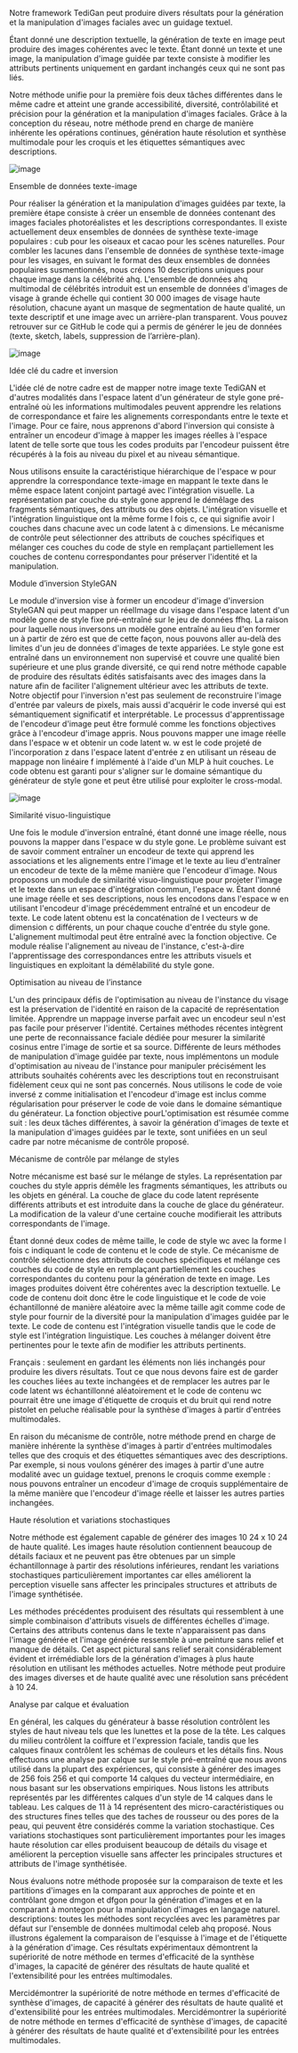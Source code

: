 Notre framework TediGan peut produire divers résultats pour la génération et la manipulation d'images faciales avec un guidage textuel.

Étant donné une description textuelle, la génération de texte en image peut produire des images cohérentes avec le texte. Étant donné un texte et une image, la manipulation d'image guidée par texte consiste à modifier les attributs pertinents uniquement en gardant inchangés ceux qui ne sont pas liés.

Notre méthode unifie pour la première fois deux tâches différentes dans le même cadre et atteint une grande accessibilité, diversité, contrôlabilité et précision pour la génération et la manipulation d'images faciales. Grâce à la conception du réseau, notre méthode prend en charge de manière inhérente les opérations continues, génération haute résolution et synthèse multimodale pour les croquis et les étiquettes sémantiques avec descriptions.

![image](https://github.com/user-attachments/assets/9c91759d-8701-4c13-a463-ecb15688cd7a)


Ensemble de données texte-image

Pour réaliser la génération et la manipulation d'images guidées par texte, la première étape consiste à créer un ensemble de données contenant des images faciales photoréalistes et les descriptions correspondantes. Il existe actuellement deux ensembles de données de synthèse texte-image populaires : cub pour les oiseaux et cacao pour les scènes naturelles. Pour combler les lacunes dans l'ensemble de données de synthèse texte-image pour les visages, en suivant le format des deux ensembles de données populaires susmentionnés, nous créons 10 descriptions uniques pour chaque image dans la célébrité ahq. L'ensemble de données ahq multimodal de célébrités introduit est un ensemble de données d'images de visage à grande échelle qui contient 30 000 images de visage haute résolution, chacune ayant un masque de segmentation de haute qualité, un texte descriptif et une image avec un arrière-plan transparent.
Vous pouvez retrouver sur ce GitHub le code qui a permis de générer le jeu de données (texte, sketch, labels, suppression de l’arrière-plan).

![image](https://github.com/user-attachments/assets/2c34e8d4-d7ee-462f-af4f-2a7da948e09d)


Idée clé du cadre et inversion

L'idée clé de notre cadre est de mapper notre image texte TediGAN et d'autres modalités dans l'espace latent d'un générateur de style gone pré-entraîné où les informations multimodales peuvent apprendre les relations de correspondance et faire les alignements correspondants entre le texte et l'image. Pour ce faire, nous apprenons d'abord l'inversion qui consiste à entraîner un encodeur d'image à mapper les images réelles à l'espace latent de telle sorte que tous les codes produits par l'encodeur puissent être récupérés à la fois au niveau du pixel et au niveau sémantique.

Nous utilisons ensuite la caractéristique hiérarchique de l'espace w pour apprendre la correspondance texte-image en mappant le texte dans le même espace latent conjoint partagé avec l'intégration visuelle. La représentation par couche du style gone apprend le démêlage des fragments sémantiques, des attributs ou des objets. L'intégration visuelle et l'intégration linguistique ont la même forme l fois c, ce qui signifie avoir l couches dans chacune avec un code latent à c dimensions. Le mécanisme de contrôle peut sélectionner des attributs de couches spécifiques et mélanger ces couches du code de style en remplaçant partiellement les couches de contenu correspondantes pour préserver l'identité et la manipulation.

Module d’inversion StyleGAN

Le module d'inversion vise à former un encodeur d'image d'inversion StyleGAN qui peut mapper un réelImage du visage dans l'espace latent d'un modèle gone de style fixe pré-entraîné sur le jeu de données ffhq. La raison pour laquelle nous inversons un modèle gone entraîné au lieu d'en former un à partir de zéro est que de cette façon, nous pouvons aller au-delà des limites d'un jeu de données d'images de texte appariées. Le style gone est entraîné dans un environnement non supervisé et couvre une qualité bien supérieure et une plus grande diversité, ce qui rend notre méthode capable de produire des résultats édités satisfaisants avec des images dans la nature afin de faciliter l'alignement ultérieur avec les attributs de texte.
Notre objectif pour l'inversion n'est pas seulement de reconstruire l'image d'entrée par valeurs de pixels, mais aussi d'acquérir le code inversé qui est sémantiquement significatif et interprétable. Le processus d'apprentissage de l'encodeur d'image peut être formulé comme les fonctions objectives grâce à l'encodeur d'image appris. Nous pouvons mapper une image réelle dans l'espace w et obtenir un code latent w. w est le code projeté de l'incorporation z dans l'espace latent d'entrée z en utilisant un réseau de mappage non linéaire f implémenté à l'aide d'un MLP à huit couches. Le code obtenu est garanti pour s'aligner sur le domaine sémantique du générateur de style gone et peut être utilisé pour exploiter le cross-modal.

![image](https://github.com/user-attachments/assets/8bc93471-31f6-4530-96d1-3eb68894ddcd)


Similarité visuo-linguistique

Une fois le module d'inversion entraîné, étant donné une image réelle, nous pouvons la mapper dans l'espace w du style gone. Le problème suivant est de savoir comment entraîner un encodeur de texte qui apprend les associations et les alignements entre l'image et le texte au lieu d'entraîner un encodeur de texte de la même manière que l'encodeur d'image. Nous proposons un module de similarité visuo-linguistique pour projeter l'image et le texte dans un espace d'intégration commun, l'espace w. Étant donné une image réelle et ses descriptions, nous les encodons dans l'espace w en utilisant l'encodeur d'image précédemment entraîné et un encodeur de texte. Le code latent obtenu est la concaténation de l vecteurs w de dimension c différents, un pour chaque couche d'entrée du style gone. L'alignement multimodal peut être entraîné avec la fonction objective. Ce module réalise l'alignement au niveau de l'instance, c'est-à-dire l'apprentissage des correspondances entre les attributs visuels et linguistiques en exploitant la démêlabilité du style gone.

Optimisation au niveau de l’instance

L'un des principaux défis de l'optimisation au niveau de l'instance du visage est la préservation de l'identité en raison de la capacité de représentation limitée. Apprendre un mappage inverse parfait avec un encodeur seul n'est pas facile pour préserver l'identité. Certaines méthodes récentes intègrent une perte de reconnaissance faciale dédiée pour mesurer la similarité cosinus entre l'image de sortie et sa source. Différente de leurs méthodes de manipulation d'image guidée par texte, nous implémentons un module d'optimisation au niveau de l'instance pour manipuler précisément les attributs souhaités cohérents avec les descriptions tout en reconstruisant fidèlement ceux qui ne sont pas concernés. Nous utilisons le code de voie inversé z comme initialisation et l'encodeur d'image est inclus comme régularisation pour préserver le code de voie dans le domaine sémantique du générateur. La fonction objective pourL'optimisation est résumée comme suit : les deux tâches différentes, à savoir la génération d'images de texte et la manipulation d'images guidées par le texte, sont unifiées en un seul cadre par notre mécanisme de contrôle proposé.

Mécanisme de contrôle par mélange de styles

Notre mécanisme est basé sur le mélange de styles. La représentation par couches du style appris démêle les fragments sémantiques, les attributs ou les objets en général. La couche de glace du code latent représente différents attributs et est introduite dans la couche de glace du générateur. La modification de la valeur d'une certaine couche modifierait les attributs correspondants de l'image.

Étant donné deux codes de même taille, le code de style wc avec la forme l fois c indiquant le code de contenu et le code de style. Ce mécanisme de contrôle sélectionne des attributs de couches spécifiques et mélange ces couches du code de style en remplaçant partiellement les couches correspondantes du contenu pour la génération de texte en image. Les images produites doivent être cohérentes avec la description textuelle.
Le code de contenu doit donc être le code linguistique et le code de voie échantillonné de manière aléatoire avec la même taille agit comme code de style pour fournir de la diversité pour la manipulation d'images guidée par le texte. Le code de contenu est l'intégration visuelle tandis que le code de style est l'intégration linguistique. Les couches à mélanger doivent être pertinentes pour le texte afin de modifier les attributs pertinents.

Français : seulement en gardant les éléments non liés inchangés pour produire les divers résultats. Tout ce que nous devons faire est de garder les couches liées au texte inchangées et de remplacer les autres par le code latent ws échantillonné aléatoirement et le code de contenu wc pourrait être une image d'étiquette de croquis et du bruit qui rend notre pistolet en peluche réalisable pour la synthèse d'images à partir d'entrées multimodales.

En raison du mécanisme de contrôle, notre méthode prend en charge de manière inhérente la synthèse d'images à partir d'entrées multimodales telles que des croquis et des étiquettes sémantiques avec des descriptions. Par exemple, si nous voulons générer des images à partir d'une autre modalité avec un guidage textuel, prenons le croquis comme exemple : nous pouvons entraîner un encodeur d'image de croquis supplémentaire de la même manière que l'encodeur d'image réelle et laisser les autres parties inchangées.

Haute résolution et variations stochastiques

Notre méthode est également capable de générer des images 10 24 x 10 24 de haute qualité. Les images haute résolution contiennent beaucoup de détails faciaux et ne peuvent pas être obtenues par un simple échantillonnage à partir des résolutions inférieures, rendant les variations stochastiques particulièrement importantes car elles améliorent la perception visuelle sans affecter les principales structures et attributs de l'image synthétisée.

Les méthodes précédentes produisent des résultats qui ressemblent à une simple combinaison d'attributs visuels de différentes échelles d'image. Certains des attributs contenus dans le texte n'apparaissent pas dans l'image générée et l'image générée ressemble à une peinture sans relief et manque de détails. Cet aspect pictural sans relief serait considérablement évident et irrémédiable lors de la génération d'images à plus haute résolution en utilisant les méthodes actuelles. Notre méthode peut produire des images diverses et de haute qualité avec une résolution sans précédent à 10 24.

Analyse par calque et évaluation

En général, les calques du générateur à basse résolution contrôlent les styles de haut niveau tels que les lunettes et la pose de la tête. Les calques du milieu contrôlent la coiffure et l'expression faciale, tandis que les calques finaux contrôlent les schémas de couleurs et les détails fins. Nous effectuons une analyse par calque sur le style pré-entraîné que nous avons utilisé dans la plupart des expériences, qui consiste à générer des images de 256 fois 256 et qui comporte 14 calques du vecteur intermédiaire, en nous basant sur les observations empiriques. Nous listons les attributs représentés par les différentes calques d'un style de 14 calques dans le tableau. Les calques de 11 à 14 représentent des micro-caractéristiques ou des structures fines telles que des taches de rousseur ou des pores de la peau, qui peuvent être considérés comme la variation stochastique. Ces variations stochastiques sont particulièrement importantes pour les images haute résolution car elles produisent beaucoup de détails du visage et améliorent la perception visuelle sans affecter les principales structures et attributs de l'image synthétisée.

Nous évaluons notre méthode proposée sur la comparaison de texte et les partitions d'images en la comparant aux approches de pointe et en contrôlant gone dmgon et dfgon pour la génération d'images et en la comparant à montegon pour la manipulation d'images en langage naturel. descriptions: toutes les méthodes sont recyclées avec les paramètres par défaut sur l'ensemble de données multimodal celeb ahq proposé.
Nous illustrons également la comparaison de l'esquisse à l'image et de l'étiquette à la génération d'image. Ces résultats expérimentaux démontrent la supériorité de notre méthode en termes d'efficacité de la synthèse d'images, la capacité de générer des résultats de haute qualité et l'extensibilité pour les entrées multimodales.

Mercidémontrer la supériorité de notre méthode en termes d'efficacité de synthèse d'images, de capacité à générer des résultats de haute qualité et d'extensibilité pour les entrées multimodales. Mercidémontrer la supériorité de notre méthode en termes d'efficacité de synthèse d'images, de capacité à générer des résultats de haute qualité et d'extensibilité pour les entrées multimodales.
